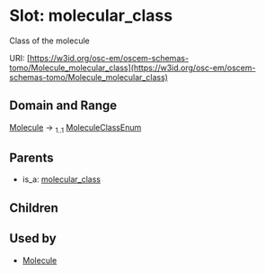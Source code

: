 
# Slot: molecular_class

Class of the molecule

URI: [https://w3id.org/osc-em/oscem-schemas-tomo/Molecule_molecular_class](https://w3id.org/osc-em/oscem-schemas-tomo/Molecule_molecular_class)


## Domain and Range

[Molecule](Molecule.md) &#8594;  <sub>1..1</sub> [MoleculeClassEnum](MoleculeClassEnum.md)

## Parents

 *  is_a: [molecular_class](molecular_class.md)

## Children


## Used by

 * [Molecule](Molecule.md)
